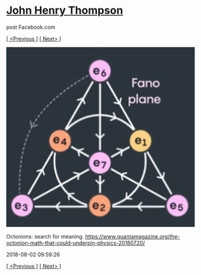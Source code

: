 # [John Henry Thompson](../README.md)
post Facebook.com

[[ <Previous ]](2018-08-04-2.md) [[ Next> ]](2018-08-01-1.md)

[![](../media/2018-08-02/Timeline-Photos-Octonions-search-for-meaning-https-www-quantamag.jpg)](../README.md)

Octonions: search for meaning.
https://www.quantamagazine.org/the-octonion-math-that-could-underpin-physics-20180720/

2018-08-02 09:59:26

[[ <Previous ]](2018-08-04-2.md) [[ Next> ]](2018-08-01-1.md)